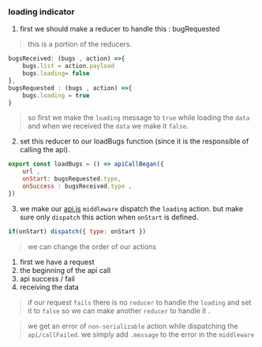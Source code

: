 ### loading indicator

1. first we should make a reducer to handle this : bugRequested 
>this is a portion of the reducers.

```js
bugsReceived: (bugs , action) =>{
    bugs.list = action.payload
    bugs.loading= false
},
bugsRequested : (bugs , action) =>{
    bugs.loading = true
}
```
> so first we make the `loading` message to `true` while loading the `data` and when we received the `data` we make it `false`.

2. set this reducer to our loadBugs function (since it is the responsible of calling the api). 

```js
export const loadBugs = () => apiCallBegan({
    url , 
    onStart: bugsRequested.type,
    onSuccess : bugsReceived.type ,
})
```

3. we make our [api.js](./src/store/middleware/api.js) `middleware` dispatch the `loading` action. but make sure only `dispatch` this action when `onStart` is defined.
```js
if(onStart) dispatch({ type: onStart })
```
> we can change the order of our actions 
1. first we have a request
2. the beginning of the api call
3. api success / fail
4. receiving the data

>if our request `fails` there is no `reducer` to handle the `loading` and set it to `false` so we can make another `reducer` to handle it .

>we get an error of `non-serializable` action while dispatching the `api/callFailed`. we simply add `.message` to the error in the `middleware`